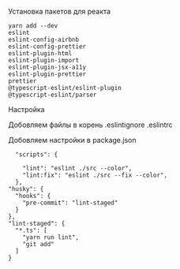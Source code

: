 Установка пакетов для реакта

```
yarn add --dev 
eslint 
eslint-config-airbnb 
eslint-config-prettier 
eslint-plugin-html 
eslint-plugin-import 
eslint-plugin-jsx-a11y 
eslint-plugin-prettier 
prettier
@typescript-eslint/eslint-plugin
@typescript-eslint/parser
```

Настройка

Добовляем файлы в корень
.eslintignore
.eslintrc

Добовляем настройки в package.json

```
  "scripts": {

    "lint": "eslint ./src --color",
    "lint:fix": "eslint ./src --fix --color",
  },
"husky": {
  "hooks": {
    "pre-commit": "lint-staged"
  }
},
"lint-staged": {
  "*.ts": [
    "yarn run lint",
    "git add"
  ]
}
```